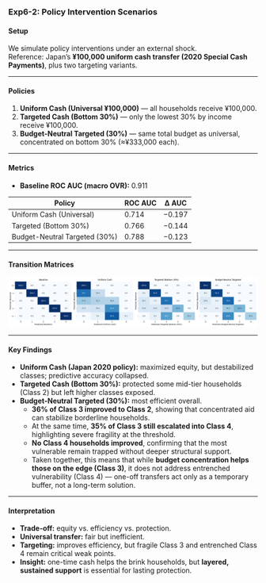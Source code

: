 ### Exp6-2: Policy Intervention Scenarios

#### Setup
We simulate policy interventions under an external shock.  
Reference: Japan’s **¥100,000 uniform cash transfer (2020 Special Cash Payments)**, plus two targeting variants.

---

#### Policies
1. **Uniform Cash (Universal ¥100,000)** — all households receive ¥100,000.  
2. **Targeted Cash (Bottom 30%)** — only the lowest 30% by income receive ¥100,000.  
3. **Budget-Neutral Targeted (30%)** — same total budget as universal, concentrated on bottom 30% (≈¥333,000 each).  

---

#### Metrics
- **Baseline ROC AUC (macro OVR):** 0.911  

| Policy                         | ROC AUC | Δ AUC   |
|--------------------------------|---------|---------|
| Uniform Cash (Universal)       | 0.714   | −0.197  |
| Targeted (Bottom 30%)          | 0.766   | −0.144  |
| Budget-Neutral Targeted (30%)  | 0.788   | −0.123  |

---

#### Transition Matrices
![Policy Heatmaps](3policyheatmap.png)

---

#### Key Findings
- **Uniform Cash (Japan 2020 policy):** maximized equity, but destabilized classes; predictive accuracy collapsed.  
- **Targeted Cash (Bottom 30%):** protected some mid-tier households (Class 2) but left higher classes exposed.  
- **Budget-Neutral Targeted (30%):** most efficient overall.  
  - **36% of Class 3 improved to Class 2**, showing that concentrated aid can stabilize borderline households.  
  - At the same time, **35% of Class 3 still escalated into Class 4**, highlighting severe fragility at the threshold.  
  - **No Class 4 households improved**, confirming that the most vulnerable remain trapped without deeper structural support.  
  - Taken together, this means that while **budget concentration helps those on the edge (Class 3)**, it does not address entrenched vulnerability (Class 4) — one-off transfers act only as a temporary buffer, not a long-term solution.  

---

#### Interpretation
- **Trade-off:** equity vs. efficiency vs. protection.  
- **Universal transfer:** fair but inefficient.  
- **Targeting:** improves efficiency, but fragile Class 3 and entrenched Class 4 remain critical weak points.  
- **Insight:** one-time cash helps the brink households, but **layered, sustained support** is essential for lasting protection.
